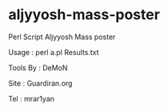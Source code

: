 # aljyyosh-mass-poster

Perl Script Aljyyosh Mass poster

Usage : perl a.pl Results.txt

 Tools By : DeMoN
 
 Site : Guardiran.org
 
 Tel : mrar1yan
 
 
